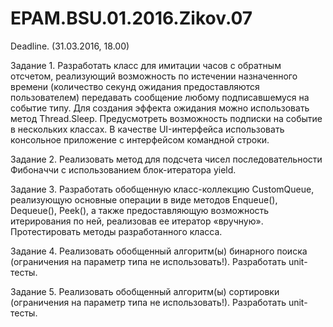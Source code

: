 # EPAM.BSU.01.2016.Zikov.07

Deadline. (31.03.2016, 18.00)

Задание 1. Разработать класс для имитации часов с обратным отсчетом, реализующий возможность по истечении назначенного времени (количество секунд ожидания предоставляются пользователем) передавать сообщение любому подписавшемуся на событие типу. Для создания эффекта ожидания можно использовать метод Thread.Sleep. Предусмотреть возможность подписки на событие в нескольких классах. В качестве UI-интерфейса использовать консольное приложение с интерфейсом командной строки.

Задание 2. Реализовать метод для подсчета чисел последовательности Фибоначчи с использованием блок-итератора yield.

Задание 3. Разработать обобщенную класс-коллекцию CustomQueue, реализующую основные операции в виде методов Enqueue(), Dequeue(), Peek(), а также предоставляющую возможность итерирования по ней, реализовав ее итератор «вручную». Протестировать методы разработанного класса.

Задание 4. Реализовать обобщенный алгоритм(ы) бинарного поиска (ограничения на параметр типа не использовать!). Разработать unit-тесты. 

Задание 5. Реализовать обобщенный алгоритм(ы) сортировки (ограничения на параметр типа не использовать!). Разработать unit-тесты.
